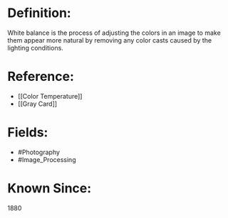 

# Definition:
White balance is the process of adjusting the colors in an image to make them appear more natural by removing any color casts caused by the lighting conditions.

# Reference:
- [[Color Temperature]]
- [[Gray Card]]

# Fields: 
- #Photography
- #Image_Processing

# Known Since:
1880

